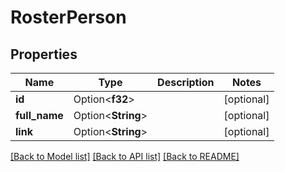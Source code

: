 # RosterPerson

## Properties

Name | Type | Description | Notes
------------ | ------------- | ------------- | -------------
**id** | Option<**f32**> |  | [optional]
**full_name** | Option<**String**> |  | [optional]
**link** | Option<**String**> |  | [optional]

[[Back to Model list]](../README.md#documentation-for-models) [[Back to API list]](../README.md#documentation-for-api-endpoints) [[Back to README]](../README.md)


